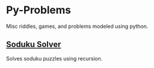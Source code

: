 # Py-Problems

Misc riddles, games, and problems modeled using python.

## [Soduku Solver](./projects/soduko_solver/)

Solves soduku puzzles using recursion.
